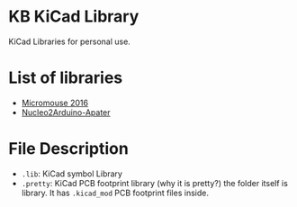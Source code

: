 KB KiCad Library
================

KiCad Libraries for personal use.

List of libraries
=================

* [Micromouse 2016](https://github.com/kbumsik/Micromouse_2016/tree/master/hardware)
* [Nucleo2Arduino-Apater](https://github.com/kbumsik/Nucleo2Arduino-Adapter)

File Description
================

* `.lib`: KiCad symbol Library
* `.pretty`: KiCad PCB footprint library (why it is pretty?) the folder itself
is library. It has `.kicad_mod` PCB footprint files inside.

